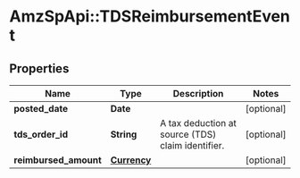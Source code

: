 # AmzSpApi::TDSReimbursementEvent

## Properties
Name | Type | Description | Notes
------------ | ------------- | ------------- | -------------
**posted_date** | **Date** |  | [optional] 
**tds_order_id** | **String** | A tax deduction at source (TDS) claim identifier. | [optional] 
**reimbursed_amount** | [**Currency**](Currency.md) |  | [optional] 

